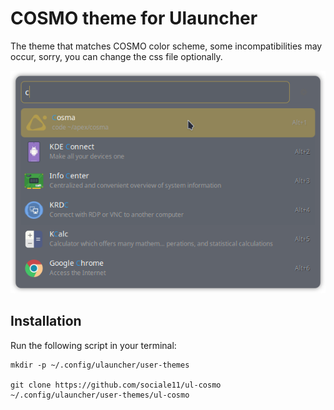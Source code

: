 # COSMO theme for Ulauncher

The theme that matches COSMO color scheme, some incompatibilities may occur, sorry, you can change the css file optionally.

![Preview](ul-cosmo.png)

## Installation

Run the following script in your terminal:

```shell
mkdir -p ~/.config/ulauncher/user-themes

git clone https://github.com/sociale11/ul-cosmo ~/.config/ulauncher/user-themes/ul-cosmo
```
